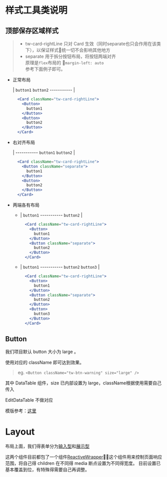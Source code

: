 # 样式工具类说明

## 顶部保存区域样式

>  - tw-card-rightLine 只对 Card 生效（同时separate也只会作用在该类下），以保证样式统一切不会影响其他地方
> - separate 用于拆分按钮布局，将按钮两端对齐  
  原理是`flex`布局的 `margin-left: auto`  
  参考下面例子即可。

- 正常布局

  | `button1` `button2` ----------- |

  ```jsx
    <Card className="tw-card-rightLine">
      <Button>
        button1
      </Button>
      <Button>
        button2
      </Button>
    </Card>
  ```

- 右对齐布局

  | ----------- `button1` `button2` |

  ```jsx
    <Card className="tw-card-rightLine">
      <Button className="separate">
        button1
      </Button>
      <Button>
        button2
      </Button>
    </Card>
  ```

- 两端各有布局

  - | `button1`  ----------- `button2` |

    ```jsx
      <Card className="tw-card-rightLine">
        <Button>
          button1
        </Button>
        <Button className="separate">
          button2
        </Button>
      </Card>
    ```

  - | `button1`  ----------- `button2` `button3` |

    ```jsx
      <Card className="tw-card-rightLine">
        <Button>
          button1
        </Button>
        <Button className="separate">
          button2
        </Button>
        <Button>
          button3
        </Button>
      </Card>
    ```

## Button

我们项目默认 button 大小为 large 。

使用对应的 className 即可达到效果。
> eg. `<Button className="tw-btn-warning" size="large" />`

其中 DataTable 组件，size 已内部设置为 large，className根据使用需要自己传入

EditDataTable 不做对应

模版参考：[这里](../pages/demo/Case/Blank.jsx)

# Layout

布局上面，我们得表单分为[输入型](../components/layout/FieldList/index.js)和[展示型](../components/layout/DescriptionList/index.zh-CN.md)

这两个组件目前都包了一个组件[ReactiveWrapper](../components/layout/ReactiveWrapper/README.md)，这个组件用来控制页面响应范围，将自己得 children 在不同得 media 断点设置为不同得宽度。
目前设置已基本覆盖到位，有特殊得需要自己再调整。
